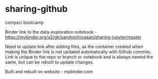 # sharing-github
compsci bootcamp

Binder link to the data-exploration notebook - https://mybinder.org/v2/gh/sandysrinivasan/sharing-jupyter/master 

Need to update link after adding files, as the container created when making the Binder link is not updated automatically with Github commits. Link is unique to the repo or branch or notebook and is always named the same, but can be rebuilt to update changes.

Built and rebuilt on website - mybinder.com
